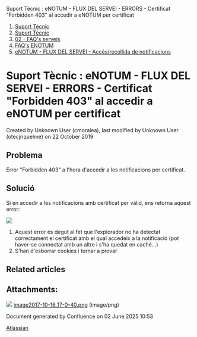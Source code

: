 Suport Tècnic : eNOTUM - FLUX DEL SERVEI - ERRORS - Certificat "Forbidden 403" al accedir a eNOTUM per certificat  

1.  [Suport Tècnic](index.html)
2.  [Suport Tècnic](13893782.html)
3.  [02 - FAQ's serveis](26313393.html)
4.  [FAQ's ENOTUM](28705561.html)
5.  [eNOTUM - FLUX DEL SERVEI - Accés/recollida de notificacions](28706661.html)

Suport Tècnic : eNOTUM - FLUX DEL SERVEI - ERRORS - Certificat "Forbidden 403" al accedir a eNOTUM per certificat
=================================================================================================================

Created by Unknown User (cmoralea), last modified by Unknown User (otecjriquelme) on 22 October 2019

Problema
--------

Error "Forbidden 403" a l'hora d'accedir a les notificacions per certificat.

Solució
-------

Si en accedir a les notificacions amb certificat per vàlid, ens retorna aquest error:

![](attachments/26313673/26316733.png)  
  

1.  Aquest error és degut al fet que l'explorador no ha detectat correctament el certificat amb el qual accedeix a la notificació (pot haver-se connectat amb un altre i s'ha quedat en caché...)
2.  S'han d'esborrar cookies i tornar a provar

Related articles
----------------

  

  

  

Attachments:
------------

![](images/icons/bullet_blue.gif) [image2017-10-16\_17-0-40.png](attachments/26313673/26316733.png) (image/png)  

Document generated by Confluence on 02 June 2025 10:53

[Atlassian](http://www.atlassian.com/)